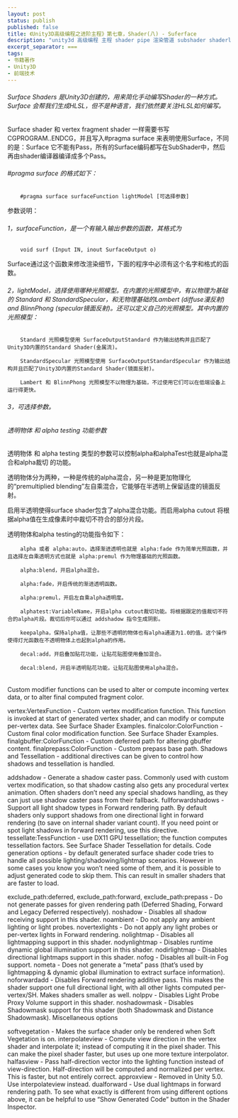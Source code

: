 ```yaml
---
layout: post
status: publish
published: false
title: 《Unity3D高级编程之进阶主程》第七章，Shader(八) - Suferface
description: "unity3d 高级编程 主程 shader pipe 渲染管道 subshader shaderlab vertex fragment pass"
excerpt_separator: ===
tags:
- 书籍著作
- Unity3D
- 前端技术
---
```


###### Surface Shaders 是Unity3D创建的，用来简化手动编写Shader的一种方式。Surface 会帮我们生成HLSL，但不是种语言，我们依然要关注HLSL如何编写。

Surface shader 和 vertex fragment shader 一样需要书写 CGPROGRAM..ENDCG，并且写入#pragma surface 来表明使用Surface，不同的是：Surface 它不能有Pass，所有的Surface编码都写在SubShader中，然后再由shader编译器编译成多个Pass。

###### #pragma surface 的格式如下：

		#pragma surface surfaceFunction lightModel [可选择参数]

参数说明：

###### 1，surfaceFunction，是一个有输入输出参数的函数，其格式为

		void surf (Input IN, inout SurfaceOutput o)

Surface通过这个函数来修改渲染细节，下面的程序中必须有这个名字和格式的函数。


###### 2，lightModel，选择使用哪种光照模型。在内置的光照模型中，有以物理为基础的 Standard 和 StandardSpecular，和无物理基础的Lambert (diffuse漫反射) and BlinnPhong (specular镜面反射)。还可以定义自己的光照模型。其中内置的光照模型：

		Standard 光照模型使用 SurfaceOutputStandard 作为输出结构并且匹配了Unity3D内置的Standard Shader(金属流)。

		StandardSpecular 光照模型使用 SurfaceOutputStandardSpecular 作为输出结构并且匹配了Unity3D内置的Standard Shader(镜面反射)。

		Lambert 和 BlinnPhong 光照模型不以物理为基础，不过使用它们可以在低端设备上运行得更快。


###### 3，可选择参数。

###### 透明物体 和 alpha testing 功能参数

透明物体 和 alpha testing 类型的参数可以控制alpha和alphaTest也就是alpha混合和alpha裁切 的功能。

透明物体分为两种，一种是传统的alpha混合，另一种是更加物理化的“premultiplied blending”左自乘混合，它能够在半透明上保留适度的镜面反射。

启用半透明使得surface shader包含了alpha混合功能。而启用alpha cutout 将根据alpha值在生成像素时中裁切不符合的部分片段。

透明物体和alpha testing的功能指令如下：

		alpha 或者 alpha:auto，选择渐进透明也就是 alpha:fade 作为简单光照函数，并且选择左自乘透明方式也就是 alpha:premul 作为物理基础的光照函数。

		alpha:blend，开启alpha混合。

		alpha:fade，开启传统的渐进透明函数。

		alpha:premul，开启左自乘alpha透明度。

		alphatest:VariableName，开启alpha cutout裁切功能。将根据跟定的值裁切不符合的alpha片段。裁切后你可以通过 addshadow 指令生成阴影。

		keepalpha，保持alpha值，让那些不透明的物体也有alpha通道为1.0的值。这个操作使得灯光函数在不透明物体上也起到alpha的作用。

		decal:add，开启叠加贴花功能，让贴花贴图使用叠加混合。

		decal:blend，开启半透明贴花功能，让贴花贴图使用alpha混合。

###### 

Custom modifier functions can be used to alter or compute incoming vertex data, or to alter final computed fragment color.

vertex:VertexFunction - Custom vertex modification function. This function is invoked at start of generated vertex shader, and can modify or compute per-vertex data. See Surface Shader Examples.
finalcolor:ColorFunction - Custom final color modification function. See Surface Shader Examples.
finalgbuffer:ColorFunction - Custom deferred path for altering gbuffer content.
finalprepass:ColorFunction - Custom prepass base path.
Shadows and Tessellation - additional directives can be given to control how shadows and tessellation is handled.

addshadow - Generate a shadow caster pass. Commonly used with custom vertex modification, so that shadow casting also gets any procedural vertex animation. Often shaders don’t need any special shadows handling, as they can just use shadow caster pass from their fallback.
fullforwardshadows - Support all light shadow types in Forward rendering path. By default shaders only support shadows from one directional light in forward rendering (to save on internal shader variant count). If you need point or spot light shadows in forward rendering, use this directive.
tessellate:TessFunction - use DX11 GPU tessellation; the function computes tessellation factors. See Surface Shader Tessellation for details.
Code generation options - by default generated surface shader code tries to handle all possible lighting/shadowing/lightmap scenarios. However in some cases you know you won’t need some of them, and it is possible to adjust generated code to skip them. This can result in smaller shaders that are faster to load.

exclude_path:deferred, exclude_path:forward, exclude_path:prepass - Do not generate passes for given rendering path (Deferred Shading, Forward and Legacy Deferred respectively).
noshadow - Disables all shadow receiving support in this shader.
noambient - Do not apply any ambient lighting or light probes.
novertexlights - Do not apply any light probes or per-vertex lights in Forward rendering.
nolightmap - Disables all lightmapping support in this shader.
nodynlightmap - Disables runtime dynamic global illumination support in this shader.
nodirlightmap - Disables directional lightmaps support in this shader.
nofog - Disables all built-in Fog support.
nometa - Does not generate a “meta” pass (that’s used by lightmapping & dynamic global illumination to extract surface information).
noforwardadd - Disables Forward rendering additive pass. This makes the shader support one full directional light, with all other lights computed per-vertex/SH. Makes shaders smaller as well.
nolppv - Disables Light Probe Proxy Volume support in this shader.
noshadowmask - Disables Shadowmask support for this shader (both Shadowmask and Distance Shadowmask).
Miscellaneous options

softvegetation - Makes the surface shader only be rendered when Soft Vegetation is on.
interpolateview - Compute view direction in the vertex shader and interpolate it; instead of computing it in the pixel shader. This can make the pixel shader faster, but uses up one more texture interpolator.
halfasview - Pass half-direction vector into the lighting function instead of view-direction. Half-direction will be computed and normalized per vertex. This is faster, but not entirely correct.
approxview - Removed in Unity 5.0. Use interpolateview instead.
dualforward - Use dual lightmaps in forward rendering path.
To see what exactly is different from using different options above, it can be helpful to use “Show Generated Code” button in the Shader Inspector.
